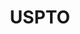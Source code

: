 ---
# This topic lives at
# https://digital.gov/topics/uspto

slug: "uspto"

# Topic Title
title: "USPTO"

# description — keep it short and clear
summary: ""


# Weight
weight: 1

# For more information on managing topics,
# see https://github.com/GSA/digitalgov.gov/wiki
---